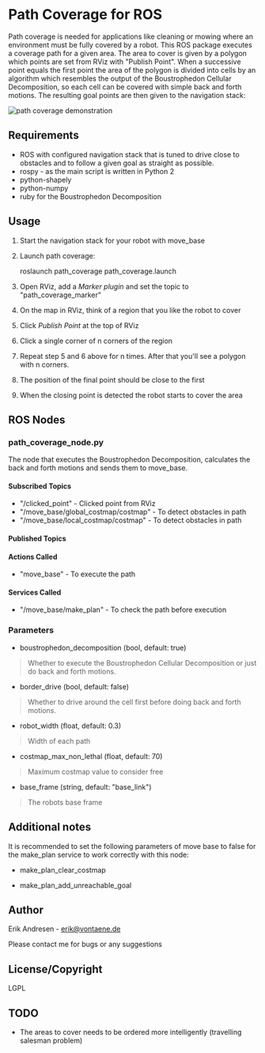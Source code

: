 # Path Coverage for ROS

Path coverage is needed for applications like cleaning or mowing where an environment must be fully covered by a robot.
This ROS package executes a coverage path for a given area. The area to cover is given by a polygon which points are set from RViz with "Publish Point". When a successive point equals the first point the area of the polygon is 
divided into cells by an algorithm which resembles the output of the Boustrophedon Cellular Decomposition, so each cell can be covered with simple back and forth motions. The resulting goal points are then given to the navigation stack:

![path coverage demonstration](/abot_path_coverage/images/path_coverage.gif)

## Requirements
- ROS with configured navigation stack that is tuned to drive close to obstacles and to follow a given goal as straight as possible.
- rospy - as the main script is written in Python 2
- python-shapely
- python-numpy
- ruby for the Boustrophedon Decomposition

## Usage
1. Start the navigation stack for your robot with move\_base
2. Launch path coverage:

    roslaunch path\_coverage path\_coverage.launch
3. Open RViz, add a *Marker plugin* and set the topic to "path\_coverage\_marker"
4. On the map in RViz, think of a region that you like the robot to cover
5. Click *Publish Point* at the top of RViz
6. Click a single corner of n corners of the region
7. Repeat step 5 and 6 above for n times. After that you'll see a polygon with n corners.
8. The position of the final point should be close to the first
9. When the closing point is detected the robot starts to cover the area

## ROS Nodes
### path\_coverage\_node.py
The node that executes the Boustrophedon Decomposition, calculates the back and forth motions and sends them to move\_base.

#### Subscribed Topics
* "/clicked\_point" - Clicked point from RViz
* "/move\_base/global\_costmap/costmap" - To detect obstacles in path
* "/move\_base/local\_costmap/costmap" - To detect obstacles in path

#### Published Topics
#### Actions Called
* "move\_base" - To execute the path

#### Services Called
* "/move\_base/make\_plan" - To check the path before execution

### Parameters
* boustrophedon\_decomposition (bool, default: true)

> Whether to execute the Boustrophedon Cellular Decomposition or just do back and forth motions.

* border\_drive (bool, default: false)

> Whether to drive around the cell first before doing back and forth motions.

* robot\_width (float, default: 0.3)

> Width of each path

* costmap\_max\_non\_lethal (float, default: 70)

> Maximum costmap value to consider free

* base\_frame (string, default: "base\_link")

> The robots base frame

## Additional notes
It is recommended to set the following parameters of move base to false for the make\_plan service to work correctly with this node:

* make\_plan\_clear\_costmap

* make\_plan\_add\_unreachable\_goal

## Author
Erik Andresen - erik@vontaene.de

Please contact me for bugs or any suggestions

## License/Copyright
LGPL

## TODO
* The areas to cover needs to be ordered more intelligently (travelling salesman problem)
